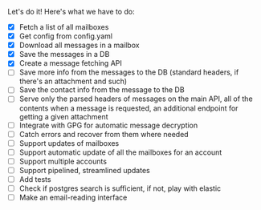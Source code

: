 Let's do it! Here's what we have to do:

- [x] Fetch a list of all mailboxes
- [x] Get config from config.yaml
- [x] Download all messages in a mailbox
- [x] Save the messages in a DB
- [x] Create a message fetching API
- [ ] Save more info from the messages to the DB (standard headers, if
      there's an attachment and such)
- [ ] Save the contact info from the message to the DB
- [ ] Serve only the parsed headers of messages on the main API, all of
      the contents when a message is requested, an additional endpoint for
      getting a given attachment
- [ ] Integrate with GPG for automatic message decryption
- [ ] Catch errors and recover from them where needed
- [ ] Support updates of mailboxes
- [ ] Support automatic update of all the mailboxes for an account
- [ ] Support multiple accounts
- [ ] Support pipelined, streamlined updates
- [ ] Add tests
- [ ] Check if postgres search is sufficient, if not, play with elastic
- [ ] Make an email-reading interface
